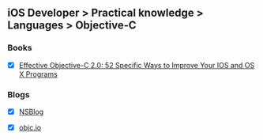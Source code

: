 ## iOS Developer > Practical knowledge > Languages > Objective-C

### Books
- [x] [Effective Objective-C 2.0: 52 Specific Ways to Improve Your IOS and OS X Programs](https://www.amazon.co.uk/Effective-Objective-C-2-0-Specific-Development/dp/0321917014)

### Blogs
- [x] [NSBlog](https://www.mikeash.com/pyblog/)
- [x] [objc.io](https://www.objc.io/)



